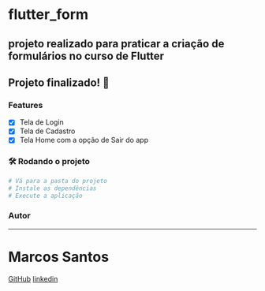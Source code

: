 # flutter_form

## projeto realizado para praticar a criação de formulários no curso de Flutter

## Projeto finalizado! 🚀

### Features

- [x] Tela de Login
- [x] Tela de Cadastro
- [x] Tela Home com a opção de Sair do app 

### 🛠 Rodando o projeto

```bash
# Vá para a pasta do projeto
# Instale as dependências
# Execute a aplicação 
```

### Autor

---

# Marcos Santos

[GitHub](https://github.com/Marcos1710)
[linkedin](https://www.linkedin.com/public-profile/in/marcos-samuel-1710)
